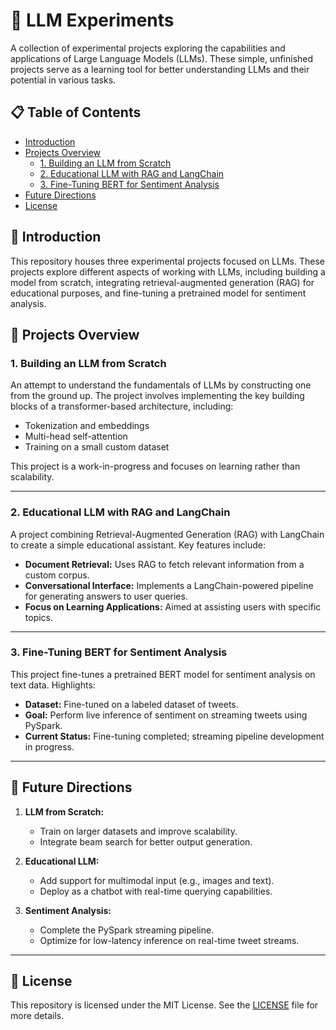 # 🤖 LLM Experiments

A collection of experimental projects exploring the capabilities and applications of Large Language Models (LLMs). These simple, unfinished projects serve as a learning tool for better understanding LLMs and their potential in various tasks.

## 📋 Table of Contents

- [Introduction](#introduction)
- [Projects Overview](#projects-overview)
  - [1. Building an LLM from Scratch](#1-building-an-llm-from-scratch)
  - [2. Educational LLM with RAG and LangChain](#2-educational-llm-with-rag-and-langchain)
  - [3. Fine-Tuning BERT for Sentiment Analysis](#3-fine-tuning-bert-for-sentiment-analysis)
- [Future Directions](#future-directions)
- [License](#license)

## 📖 Introduction

This repository houses three experimental projects focused on LLMs. These projects explore different aspects of working with LLMs, including building a model from scratch, integrating retrieval-augmented generation (RAG) for educational purposes, and fine-tuning a pretrained model for sentiment analysis.

## 🚀 Projects Overview

### 1. Building an LLM from Scratch

An attempt to understand the fundamentals of LLMs by constructing one from the ground up. The project involves implementing the key building blocks of a transformer-based architecture, including:

- Tokenization and embeddings
- Multi-head self-attention
- Training on a small custom dataset

This project is a work-in-progress and focuses on learning rather than scalability.

---

### 2. Educational LLM with RAG and LangChain

A project combining Retrieval-Augmented Generation (RAG) with LangChain to create a simple educational assistant. Key features include:

- **Document Retrieval:** Uses RAG to fetch relevant information from a custom corpus.
- **Conversational Interface:** Implements a LangChain-powered pipeline for generating answers to user queries.
- **Focus on Learning Applications:** Aimed at assisting users with specific topics.

---

### 3. Fine-Tuning BERT for Sentiment Analysis

This project fine-tunes a pretrained BERT model for sentiment analysis on text data. Highlights:

- **Dataset:** Fine-tuned on a labeled dataset of tweets.
- **Goal:** Perform live inference of sentiment on streaming tweets using PySpark.
- **Current Status:** Fine-tuning completed; streaming pipeline development in progress.

---

## 🌟 Future Directions

1. **LLM from Scratch:**
   - Train on larger datasets and improve scalability.
   - Integrate beam search for better output generation.

2. **Educational LLM:**
   - Add support for multimodal input (e.g., images and text).
   - Deploy as a chatbot with real-time querying capabilities.

3. **Sentiment Analysis:**
   - Complete the PySpark streaming pipeline.
   - Optimize for low-latency inference on real-time tweet streams.

---

## 📄 License

This repository is licensed under the MIT License. See the [LICENSE](LICENSE) file for more details.
